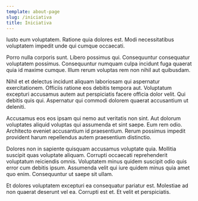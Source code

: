 ```yaml
---
template: about-page
slug: /iniciativa
title: Iniciativa
---
```


Iusto eum voluptatem. Ratione quia dolores est. Modi necessitatibus voluptatem impedit unde qui cumque occaecati.
 
Porro nulla corporis sunt. Libero possimus qui. Consequuntur consequatur voluptatem possimus. Consequuntur numquam culpa incidunt fuga quaerat quia id maxime cumque. Illum rerum voluptas rem non nihil aut quibusdam.
 
Nihil et et delectus incidunt aliquam laboriosam qui aspernatur exercitationem. Officiis ratione eos debitis tempora aut. Voluptatum excepturi accusamus autem aut perspiciatis facere officia dolor velit. Qui debitis quis qui. Aspernatur qui commodi dolorem quaerat accusantium ut deleniti.

Accusamus eos eos ipsam qui nemo aut veritatis non sint. Aut dolorum voluptates aliquid voluptas qui assumenda et sint saepe. Eum rem odio. Architecto eveniet accusantium id praesentium. Rerum possimus impedit provident harum repellendus autem praesentium distinctio.
 
Dolores non in sapiente quisquam accusamus voluptate quia. Mollitia suscipit quas voluptate aliquam. Corrupti occaecati reprehenderit voluptatum reiciendis omnis. Voluptatem minus quidem suscipit odio quis error cum debitis ipsum. Assumenda velit qui iure quidem minus quia amet quo enim. Consequuntur ut saepe sit ullam.
 
Et dolores voluptatem excepturi ea consequatur pariatur est. Molestiae ad non quaerat deserunt vel ea. Corrupti est et. Et velit et perspiciatis.